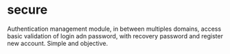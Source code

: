 # secure
Authentication management module, in between multiples domains, access basic validation of  login adn password, with recovery password and register new account. Simple and objective.
